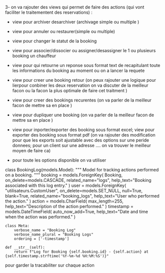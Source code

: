 
3- on va rajouter des views qui permet de faire des actions (qui vont faciliter le traitementent des reservations) : 

- view pour archiver desarchiver (archivage simple ou multiple )
- view pour annuler ou restaurer(simple ou multiple) 
- view pour changer le statut de la booking 

- view pour associer/dissocier ou assigner/desassigner le 1 ou plusieurs booking un chauffeur
- view pour qui retourne un reponse sous format text de recapitulant toute les informations du booking au moment ou on a lancer la requete 
- view pour creer une booking retour (on peux rajouter une logique pour lierpour conbiner les deux reservation on va discuter de la meilleur facon ou la facon la plus optimale de faire cet traitment )
- view pour creer  des bookings recurentes (on va parler de la meilleur facon de mettre sa en place ) 
- view pour dupliquer une booking (on va parler de la meilleur facon de mettre sa en place ) 
- view pour inporter/exporter des booking sous format excel; view pour exporter des booking sous format pdf (on va rajouter des modification pour que les exports soit ajustable avec des options sur une peride donnees; pour un client sur une adresse .... on va trouver le meilleur moyen de faire ca)

- pour toute les options disponible on va utiliser 

class BookingLog(models.Model):
    """
    Model for tracking actions performed on a booking.
    """
    booking = models.ForeignKey(
        Booking,
        on_delete=models.CASCADE,
        related_name="logs",
        help_text="Booking associated with this log entry."
    )
    user = models.ForeignKey(
        "utilisateurs.CustomUser",
        on_delete=models.SET_NULL,
        null=True,
        blank=True,
        related_name="booking_logs",
        help_text="User who performed the action."
    )
    action = models.CharField(
        max_length=255,
        help_text="Description of the action performed."
    )
    timestamp = models.DateTimeField(
        auto_now_add=True,
        help_text="Date and time when the action was performed."
    )

    class Meta:
        verbose_name = "Booking Log"
        verbose_name_plural = "Booking Logs"
        ordering = ['-timestamp']

    def __str__(self):
        return f"Log for Booking {self.booking.id} - {self.action} at {self.timestamp.strftime('%Y-%m-%d %H:%M:%S')}"

pour garder la tracabiliter sur chaque action
